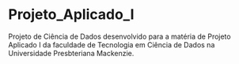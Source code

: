 # Projeto_Aplicado_I
Projeto de Ciência de Dados desenvolvido para a matéria de Projeto Aplicado I da faculdade de Tecnologia em Ciência de Dados na Universidade Presbteriana Mackenzie.
